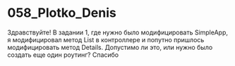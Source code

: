 # 058_Plotko_Denis
Здравствуйте! В задании 1, где нужно было модифицировать SimpleApp, я модифицировал метод List в контроллере и попутно пришлось модифицировать метод Details. 
Допустимо ли это, или нужно было создать еще один роутинг? Спасибо
